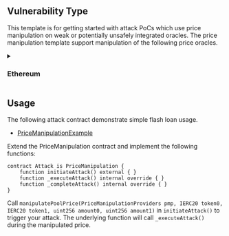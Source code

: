 ## Vulnerability Type
This template is for getting started with attack PoCs which use price manipulation on weak or potentially unsafely integrated oracles. The price manipulation template support manipulation of the following price oracles.

<details>
  <summary>

### Ethereum
  </summary>

| Network | Protocol | Library |
| ---------- | -------- | ------------------------------------------------------- |
| Ethereum | Curve     | [Curve](./lib/CurvePriceManipulation.sol) |

</details>

## Usage
The following attack contract demonstrate simple flash loan usage.
* [PriceManipulationExample](./examples/PriceManipulationExample.sol)


Extend the PriceManipulation contract and implement the following functions:
```Solidity
contract Attack is PriceManipulation {
    function initiateAttack() external { }
    function _executeAttack() internal override { }
    function _completeAttack() internal override { }
}
```
Call `manipulatePoolPrice(PriceManipulationProviders pmp, IERC20 token0, IERC20 token1, uint256 amount0, uint256 amount1)` in `initiateAttack()` to trigger your attack. The underlying function will call `_executeAttack()` during the manipulated price.